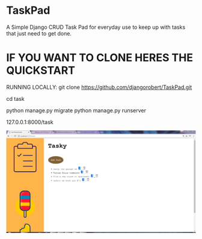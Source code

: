# TaskPad
A Simple Django CRUD Task Pad for everyday use to keep up with tasks that just need to get done.

# IF YOU WANT TO CLONE HERES THE QUICKSTART

RUNNING LOCALLY: git clone https://github.com/djangorobert/TaskPad.git

cd task

python manage.py migrate 
python manage.py runserver

127.0.0.1:8000/task

![Alt text](/task/tasklist/static/css/taskpad.JPG?raw=true)
